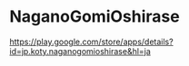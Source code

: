 # NaganoGomiOshirase

https://play.google.com/store/apps/details?id=jp.koty.naganogomioshirase&hl=ja
